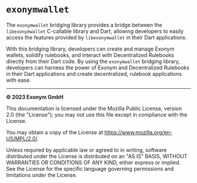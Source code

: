 # `exonymwallet`

The `exonymwallet` bridging library provides a bridge between the 
`libexonymwallet` C-callable library and Dart, allowing developers 
to easily access the features provided by `libexonymwallet` in their 
Dart applications. 

With this bridging library, developers can create 
and manage Exonym wallets, solidify rulebooks, and interact with 
Decentralized Rulebooks directly from their Dart code. By using the 
`exonymwallet` bridging library, developers can harness the power of 
Exonym and Decentralized Rulebooks in their Dart applications and 
create decentralized, rulebook applications with ease.
_______

__&copy; 2023 Exonym GmbH__

This documentation is licensed under the Mozilla Public License, version 2.0 (the "License"); you may not use this file except in compliance with the License.

You may obtain a copy of the License at https://www.mozilla.org/en-US/MPL/2.0/.

Unless required by applicable law or agreed to in writing, software distributed under the License is distributed on an "AS IS" BASIS, WITHOUT WARRANTIES OR CONDITIONS OF ANY KIND, either express or implied. See the License for the specific language governing permissions and limitations under the License.
